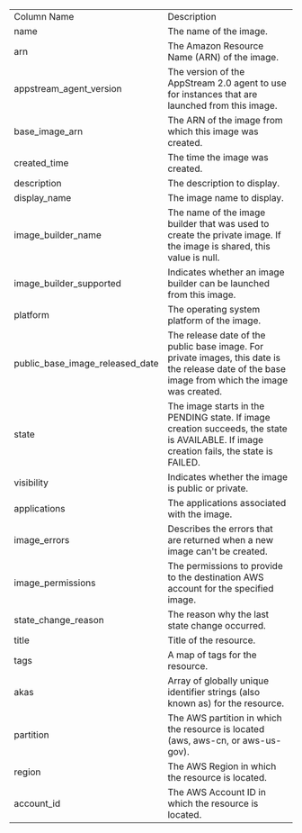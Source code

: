 <table>
	<tr><td>Column Name</td><td>Description</td></tr>
	<tr><td>name</td><td>The name of the image.</td></tr>
	<tr><td>arn</td><td>The Amazon Resource Name (ARN) of the image.</td></tr>
	<tr><td>appstream_agent_version</td><td>The version of the AppStream 2.0 agent to use for instances that are launched from this image.</td></tr>
	<tr><td>base_image_arn</td><td>The ARN of the image from which this image was created.</td></tr>
	<tr><td>created_time</td><td>The time the image was created.</td></tr>
	<tr><td>description</td><td>The description to display.</td></tr>
	<tr><td>display_name</td><td>The image name to display.</td></tr>
	<tr><td>image_builder_name</td><td>The name of the image builder that was used to create the private image. If the image is shared, this value is null.</td></tr>
	<tr><td>image_builder_supported</td><td>Indicates whether an image builder can be launched from this image.</td></tr>
	<tr><td>platform</td><td>The operating system platform of the image.</td></tr>
	<tr><td>public_base_image_released_date</td><td>The release date of the public base image. For private images, this date is the release date of the base image from which the image was created.</td></tr>
	<tr><td>state</td><td>The image starts in the PENDING state. If image creation succeeds, the state is AVAILABLE. If image creation fails, the state is FAILED.</td></tr>
	<tr><td>visibility</td><td>Indicates whether the image is public or private.</td></tr>
	<tr><td>applications</td><td>The applications associated with the image.</td></tr>
	<tr><td>image_errors</td><td>Describes the errors that are returned when a new image can't be created.</td></tr>
	<tr><td>image_permissions</td><td>The permissions to provide to the destination AWS account for the specified image.</td></tr>
	<tr><td>state_change_reason</td><td>The reason why the last state change occurred.</td></tr>
	<tr><td>title</td><td>Title of the resource.</td></tr>
	<tr><td>tags</td><td>A map of tags for the resource.</td></tr>
	<tr><td>akas</td><td>Array of globally unique identifier strings (also known as) for the resource.</td></tr>
	<tr><td>partition</td><td>The AWS partition in which the resource is located (aws, aws-cn, or aws-us-gov).</td></tr>
	<tr><td>region</td><td>The AWS Region in which the resource is located.</td></tr>
	<tr><td>account_id</td><td>The AWS Account ID in which the resource is located.</td></tr>
</table>